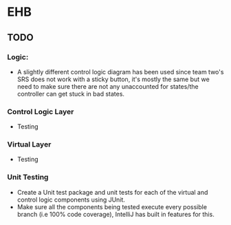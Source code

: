 # EHB


## TODO

### Logic:
* A slightly different control logic diagram has been used since team two's SRS does not work with a sticky button,
it's mostly the same but we need to make sure there are not any unaccounted for states/the controller can get stuck
in bad states. 

### Control Logic Layer
* Testing

### Virtual Layer
* Testing

### Unit Testing
* Create a Unit test package and unit tests for each of the virtual and control logic components using JUnit. 
* Make sure all the components being tested execute every possible branch (i.e 100% code coverage), IntelliJ has built in features for this.
